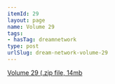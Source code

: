 ```yaml
---
itemId: 29
layout: page
name: Volume 29
tags:
- hasTag: dreamnetwork
type: post
urlSlug: dream-network-volume-29
---
```

<a href="files/Volume_29.zip" download>Volume 29 (.zip file, 14mb</a>